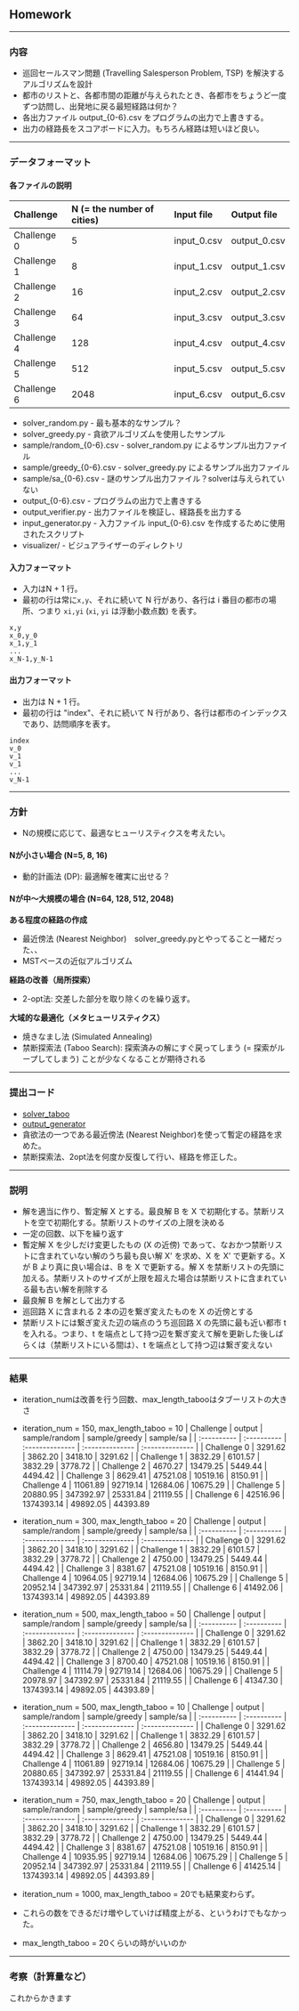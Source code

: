 ## Homework
---
### 内容
* 巡回セールスマン問題 (Travelling Salesperson Problem, TSP) を解決するアルゴリズムを設計
* 都市のリストと、各都市間の距離が与えられたとき、各都市をちょうど一度ずつ訪問し、出発地に戻る最短経路は何か？
* 各出力ファイル output_{0-6}.csv をプログラムの出力で上書きする。
* 出力の経路長をスコアボードに入力。もちろん経路は短いほど良い。
---
### データフォーマット
#### 各ファイルの説明
| Challenge   | N (= the number of cities) | Input file   | Output file  |
| :---------- | :------------------------- | :----------- | :----------- |
| Challenge 0 | 5                          | input_0.csv  | output_0.csv |
| Challenge 1 | 8                          | input_1.csv  | output_1.csv |
| Challenge 2 | 16                         | input_2.csv  | output_2.csv |
| Challenge 3 | 64                         | input_3.csv  | output_3.csv |
| Challenge 4 | 128                        | input_4.csv  | output_4.csv |
| Challenge 5 | 512                        | input_5.csv  | output_5.csv |
| Challenge 6 | 2048                       | input_6.csv  | output_6.csv |
* solver_random.py -  最も基本的なサンプル？
* solver_greedy.py - 貪欲アルゴリズムを使用したサンプル
* sample/random_{0-6}.csv - solver_random.py によるサンプル出力ファイル
* sample/greedy_{0-6}.csv - solver_greedy.py によるサンプル出力ファイル
* sample/sa_{0-6}.csv - 謎のサンプル出力ファイル？solverは与えられていない
* output_{0-6}.csv - プログラムの出力で上書きする
* output_verifier.py - 出力ファイルを検証し、経路長を出力する
* input_generator.py - 入力ファイル input_{0-6}.csv を作成するために使用されたスクリプト
* visualizer/ - ビジュアライザーのディレクトリ

#### 入力フォーマット
* 入力はN + 1 行。
* 最初の行は常に`x,y`、それに続いて N 行があり、各行は i 番目の都市の場所、つまり `xi,yi` (`xi`, `yi` は浮動小数点数) を表す。
```python3[]
x,y
x_0,y_0
x_1,y_1
...
x_N-1,y_N-1
```
#### 出力フォーマット
* 出力は N + 1 行。
* 最初の行は "index"、それに続いて N 行があり、各行は都市のインデックスであり、訪問順序を表す。
```python3[]
index
v_0
v_1
v_1
...
v_N-1
```
---
### 方針
* Nの規模に応じて、最適なヒューリスティクスを考えたい。

#### Nが小さい場合 (N=5, 8, 16)
* 動的計画法 (DP): 最適解を確実に出せる？

#### Nが中〜大規模の場合 (N=64, 128, 512, 2048)
**ある程度の経路の作成**
* 最近傍法 (Nearest Neighbor)　solver_greedy.pyとやってること一緒だった、、
* MSTベースの近似アルゴリズム

**経路の改善（局所探索）**
* 2-opt法: 交差した部分を取り除くのを繰り返す。

**大域的な最適化（メタヒューリスティクス）**
* 焼きなまし法 (Simulated Annealing)
* 禁断探索法 (Taboo Search): 探索済みの解にすぐ戻ってしまう (= 探索がループしてしまう) ことが少なくなることが期待される
---
### 提出コード
* [solver_taboo](https://github.com/nzhzxnk/STEP/blob/main/week5_homework/solver_taboo.py)　
* [output_generator](https://github.com/nzhzxnk/STEP/blob/main/week5_homework/output_generator.py)
* 貪欲法の一つである最近傍法 (Nearest Neighbor)を使って暫定の経路を求めた。
* 禁断探索法、2opt法を何度か反復して行い、経路を修正した。
---
### 説明
* 解を適当に作り、暫定解 X とする。最良解 B を X で初期化する。禁断リストを空で初期化する。禁断リストのサイズの上限を決める
* 一定の回数、以下を繰り返す
* 暫定解 X を少しだけ変更したもの (X の近傍) であって、なおかつ禁断リストに含まれていない解のうち最も良い解 X' を求め、X を X' で更新する。X が B より真に良い場合は、B を X で更新する。解 X を禁断リストの先頭に加える。禁断リストのサイズが上限を超えた場合は禁断リストに含まれている最も古い解を削除する
* 最良解 B を解として出力する
* 巡回路 X に含まれる 2 本の辺を繋ぎ変えたものを X の近傍とする
* 禁断リストには繋ぎ変えた辺の端点のうち巡回路 X の先頭に最も近い都市 t を入れる。つまり、t を端点として持つ辺を繋ぎ変えて解を更新した後しばらくは（禁断リストにいる間は）、t を端点として持つ辺は繋ぎ変えない
---
### 結果
* iteration_numは改善を行う回数、max_length_tabooはタブーリストの大きさ

* iteration_num = 150, max_length_taboo = 10
| Challenge   | output      | sample/random   | sample/greedy   | sample/sa       |
| :---------- | :---------- | :-------------- | :-------------- | :-------------- |
| Challenge 0 | 3291.62     | 3862.20         | 3418.10         | 3291.62         |
| Challenge 1 | 3832.29     | 6101.57         | 3832.29         | 3778.72         |
| Challenge 2 | 4670.27     | 13479.25        | 5449.44         | 4494.42         |
| Challenge 3 | 8629.41     | 47521.08        | 10519.16        | 8150.91         |
| Challenge 4 | 11061.89    | 92719.14        | 12684.06        | 10675.29        |
| Challenge 5 | 20880.95    | 347392.97       | 25331.84        | 21119.55        |
| Challenge 6 | 42516.96    | 1374393.14      | 49892.05        | 44393.89  

* iteration_num = 300, max_length_taboo = 20
| Challenge   | output      | sample/random   | sample/greedy   | sample/sa       |
| :---------- | :---------- | :-------------- | :-------------- | :-------------- |
| Challenge 0 | 3291.62     | 3862.20         | 3418.10         | 3291.62         |
| Challenge 1 | 3832.29     | 6101.57         | 3832.29         | 3778.72         |
| Challenge 2 | 4750.00     | 13479.25        | 5449.44         | 4494.42         |
| Challenge 3 | 8381.67     | 47521.08        | 10519.16        | 8150.91         |
| Challenge 4 | 10964.05    | 92719.14        | 12684.06        | 10675.29        |
| Challenge 5 | 20952.14    | 347392.97       | 25331.84        | 21119.55        |
| Challenge 6 | 41492.06    | 1374393.14      | 49892.05        | 44393.89 

* iteration_num = 500, max_length_taboo = 50
| Challenge   | output      | sample/random   | sample/greedy   | sample/sa       |
| :---------- | :---------- | :-------------- | :-------------- | :-------------- |
| Challenge 0 | 3291.62     | 3862.20         | 3418.10         | 3291.62         |
| Challenge 1 | 3832.29     | 6101.57         | 3832.29         | 3778.72         |
| Challenge 2 | 4750.00     | 13479.25        | 5449.44         | 4494.42         |
| Challenge 3 | 8700.40     | 47521.08        | 10519.16        | 8150.91         |
| Challenge 4 | 11114.79    | 92719.14        | 12684.06        | 10675.29        |
| Challenge 5 | 20978.97    | 347392.97       | 25331.84        | 21119.55        |
| Challenge 6 | 41347.30    | 1374393.14      | 49892.05        | 44393.89        |

* iteration_num = 500, max_length_taboo = 10
| Challenge   | output      | sample/random   | sample/greedy   | sample/sa       |
| :---------- | :---------- | :-------------- | :-------------- | :-------------- |
| Challenge 0 | 3291.62     | 3862.20         | 3418.10         | 3291.62         |
| Challenge 1 | 3832.29     | 6101.57         | 3832.29         | 3778.72         |
| Challenge 2 | 4656.80     | 13479.25        | 5449.44         | 4494.42         |
| Challenge 3 | 8629.41     | 47521.08        | 10519.16        | 8150.91         |
| Challenge 4 | 11061.89    | 92719.14        | 12684.06        | 10675.29        |
| Challenge 5 | 20880.65    | 347392.97       | 25331.84        | 21119.55        |
| Challenge 6 | 41441.94    | 1374393.14      | 49892.05        | 44393.89        |

* iteration_num = 750, max_length_taboo = 20
| Challenge   | output      | sample/random   | sample/greedy   | sample/sa       |
| :---------- | :---------- | :-------------- | :-------------- | :-------------- |
| Challenge 0 | 3291.62     | 3862.20         | 3418.10         | 3291.62         |
| Challenge 1 | 3832.29     | 6101.57         | 3832.29         | 3778.72         |
| Challenge 2 | 4750.00     | 13479.25        | 5449.44         | 4494.42         |
| Challenge 3 | 8381.67     | 47521.08        | 10519.16        | 8150.91         |
| Challenge 4 | 10935.95    | 92719.14        | 12684.06        | 10675.29        |
| Challenge 5 | 20952.14    | 347392.97       | 25331.84        | 21119.55         |
| Challenge 6 | 41425.14    | 1374393.14      | 49892.05        | 44393.89        |
* iteration_num = 1000, max_length_taboo = 20でも結果変わらず。

* これらの数をできるだけ増やしていけば精度上がる、というわけでもなかった。
* max_length_taboo = 20くらいの時がいいのか

---
### 考察（計算量など）
これからかきます
